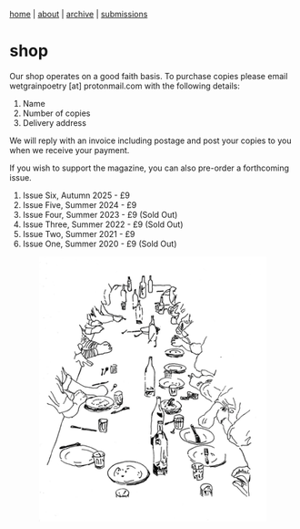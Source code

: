 [home](index.md) | [about](about.md) | [archive](archive.md)  |  [submissions](submit.md)
# shop

Our shop operates on a good faith basis. To purchase copies please email wetgrainpoetry [at] protonmail.com with the following details:

1. Name
2. Number of copies
3. Delivery address

We will reply with an invoice including postage and post your copies to you when we receive your payment. 

If you wish to support the magazine, you can also pre-order a forthcoming issue.

1. Issue Six, Autumn 2025 - £9
2. Issue Five, Summer 2024 - £9
3. Issue Four, Summer 2023 - £9 (Sold Out)
4. Issue Three, Summer 2022 - £9 (Sold Out)
5. Issue Two, Summer 2021 - £9
6. Issue One, Summer 2020 - £9 (Sold Out)


<p align="center">
  <img src="table.jpeg" alt="banquet" width="400">
</p>
